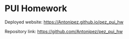 # PUI Homework

Deployed website: https://Antonipez.github.io/pez_pui_hw

Repository link: https://github.com/Antonipez/pez_pui_hw
